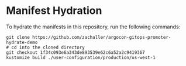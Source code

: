 # Manifest Hydration

To hydrate the manifests in this repository, run the following commands:

```shell
git clone https://github.com/zachaller/argocon-gitops-promoter-hydrate-demo
# cd into the cloned directory
git checkout 1f34c093e6a343de893539e62c6a52a2c9419367
kustomize build ./user-configuration/production/us-west-1
```
